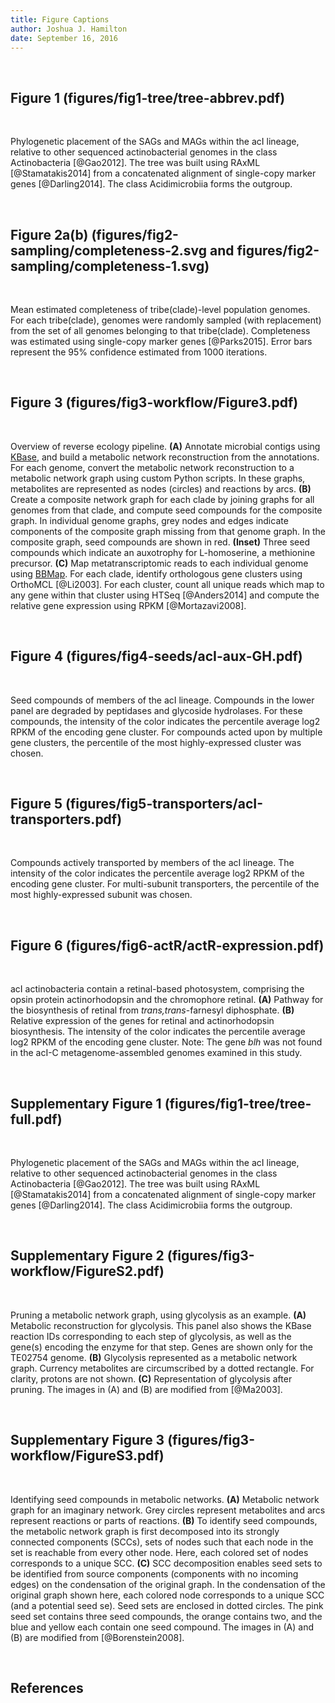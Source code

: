 ```yaml
---
title: Figure Captions
author: Joshua J. Hamilton
date: September 16, 2016
---
```


&nbsp;

## Figure 1 (figures/fig1-tree/tree-abbrev.pdf)

&nbsp;

Phylogenetic placement of the SAGs and MAGs within the acI lineage, relative to other sequenced actinobacterial genomes in the class Actinobacteria [@Gao2012]. The tree was built using RAxML [@Stamatakis2014] from a concatenated alignment of single-copy marker genes [@Darling2014]. The class Acidimicrobiia forms the outgroup.

&nbsp;

## Figure 2a(b) (figures/fig2-sampling/completeness-2.svg and figures/fig2-sampling/completeness-1.svg)

&nbsp;

Mean estimated completeness of tribe(clade)-level population genomes. For each tribe(clade), genomes were randomly sampled (with replacement) from the set of all genomes belonging to that tribe(clade). Completeness was estimated using single-copy marker genes [@Parks2015]. Error bars represent the 95% confidence estimated from 1000 iterations.

&nbsp;

## Figure 3 (figures/fig3-workflow/Figure3.pdf)

&nbsp;

Overview of reverse ecology pipeline. __(A)__ Annotate microbial contigs using [KBase](http://kbase.us/), and build a metabolic network reconstruction from the annotations. For each genome, convert the metabolic network reconstruction to a metabolic network graph using custom Python scripts. In these graphs, metabolites are represented as nodes (circles) and reactions by arcs. __(B)__ Create a composite network graph for each clade by joining graphs for all genomes from that clade, and compute seed compounds for the composite graph. In individual genome graphs, grey nodes and edges indicate components of the composite graph missing from that genome graph. In the composite graph, seed compounds are shown in red. __(Inset)__ Three seed compounds which indicate an auxotrophy for L-homoserine, a methionine precursor. __(C)__ Map metatranscriptomic reads to each individual genome using [BBMap](https://sourceforge.net/projects/bbmap/). For each clade, identify orthologous gene clusters using OrthoMCL [@Li2003]. For each cluster, count all unique reads which map to any gene within that cluster using HTSeq [@Anders2014] and compute the relative gene expression using RPKM [@Mortazavi2008].

&nbsp;

## Figure 4 (figures/fig4-seeds/acI-aux-GH.pdf)

&nbsp;

Seed compounds of members of the acI lineage. Compounds in the lower panel are degraded by peptidases and glycoside hydrolases. For these compounds, the intensity of the color indicates the percentile average log2 RPKM of the encoding gene cluster. For compounds acted upon by multiple gene clusters, the percentile of the most highly-expressed cluster was chosen.

&nbsp;

## Figure 5 (figures/fig5-transporters/acI-transporters.pdf)

&nbsp;

Compounds actively transported by members of the acI lineage. The intensity of the color indicates the percentile average log2 RPKM of the encoding gene cluster. For multi-subunit transporters, the percentile of the most highly-expressed subunit was chosen.

&nbsp;

## Figure 6 (figures/fig6-actR/actR-expression.pdf)

&nbsp;

acI actinobacteria contain a retinal-based photosystem, comprising the opsin protein actinorhodopsin and the chromophore retinal. __(A)__ Pathway for the biosynthesis of retinal from _trans,trans_-farnesyl diphosphate. __(B)__ Relative expression of the genes for retinal and actinorhodopsin biosynthesis. The intensity of the color indicates the percentile average log2 RPKM of the encoding gene cluster. Note: The gene _blh_ was not found in the acI-C metagenome-assembled genomes examined in this study.

&nbsp;

## Supplementary Figure 1 (figures/fig1-tree/tree-full.pdf)

&nbsp;

Phylogenetic placement of the SAGs and MAGs within the acI lineage, relative to other sequenced actinobacterial genomes in the class Actinobacteria [@Gao2012]. The tree was built using RAxML [@Stamatakis2014] from a concatenated alignment of single-copy marker genes [@Darling2014]. The class Acidimicrobiia forms the outgroup.

&nbsp;

## Supplementary Figure 2 (figures/fig3-workflow/FigureS2.pdf)

&nbsp;

Pruning a metabolic network graph, using glycolysis as an example. __(A)__ Metabolic reconstruction for glycolysis. This panel also shows the KBase reaction IDs corresponding to each step of glycolysis, as well as the gene(s) encoding the enzyme for that step. Genes are shown only for the TE02754 genome. __(B)__ Glycolysis represented as a metabolic network graph. Currency metabolites are circumscribed by a dotted rectangle. For clarity, protons are not shown. __(C)__ Representation of glycolysis after pruning. The images in (A) and (B) are modified from [@Ma2003].

&nbsp;

## Supplementary Figure 3 (figures/fig3-workflow/FigureS3.pdf)

&nbsp;

Identifying seed compounds in metabolic networks. __(A)__ Metabolic network graph for an imaginary network. Grey circles represent metabolites and arcs represent reactions or parts of reactions. __(B)__ To identify seed compounds, the metabolic network graph is first decomposed into its strongly connected components (SCCs), sets of nodes such that each node in the set is reachable from every other node. Here, each colored set of nodes corresponds to a unique SCC. __(C)__ SCC decomposition enables seed sets to be identified from source components (components with no incoming edges) on the condensation of the original graph. In the condensation of the original graph shown here, each colored node corresponds to a unique SCC (and a potential seed se). Seed sets are enclosed in dotted circles. The pink seed set contains three seed compounds, the orange contains two, and the blue and yellow each contain one seed compound. The images in (A) and (B) are modified from [@Borenstein2008].

&nbsp;

## References

&nbsp;
